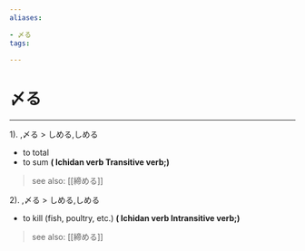 ```yaml
---
aliases:
    
- 〆る
tags:
    
---
```


# 〆る
---
1).
,〆る > しめる,しめる

- to total
- to sum
**( Ichidan verb Transitive verb;)**
> see also:  [[締める]]
            
2).
,〆る > しめる,しめる

- to kill (fish, poultry, etc.)
**( Ichidan verb Intransitive verb;)**
> see also:  [[締める]]
            